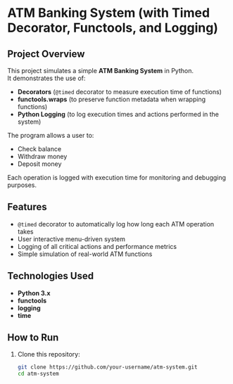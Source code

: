 # ATM Banking System (with Timed Decorator, Functools, and Logging)

##  Project Overview
This project simulates a simple **ATM Banking System** in Python.  
It demonstrates the use of:
- **Decorators** (`@timed` decorator to measure execution time of functions)  
- **functools.wraps** (to preserve function metadata when wrapping functions)  
- **Python Logging** (to log execution times and actions performed in the system)  

The program allows a user to:
- Check balance  
- Withdraw money  
- Deposit money  

Each operation is logged with execution time for monitoring and debugging purposes.

## Features
- `@timed` decorator to automatically log how long each ATM operation takes  
- User interactive menu-driven system  
- Logging of all critical actions and performance metrics  
- Simple simulation of real-world ATM functions  

## Technologies Used
- **Python 3.x**  
- **functools**  
- **logging**  
- **time**  

## How to Run
1. Clone this repository:
   ```bash
   git clone https://github.com/your-username/atm-system.git
   cd atm-system
